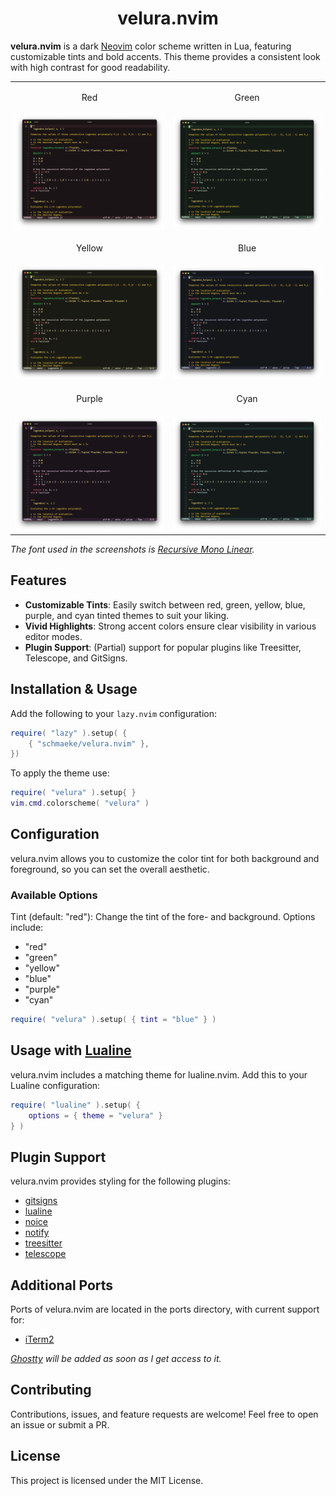 <h1 align = "center">velura.nvim</h1>

**velura.nvim** is a dark [Neovim](https://neovim.io/) color scheme written in Lua, featuring customizable tints and bold accents. This theme provides a consistent look with high contrast for good readability.

<table>
    <tr>
        <td><p align = "center">Red</p></td>
        <td><p align = "center">Green</p></td>
    </tr>
    <tr>
        <td><img src = "screenshots/red.png" alt = "red tint" width = "100%"></td>
        <td><img src = "screenshots/green.png" alt = "green tint" width = "100%"></td>
    </tr>
    <tr>
        <td><p align = "center">Yellow</p></td>
        <td><p align = "center">Blue</p></td>
    </tr>
    <tr>
        <td><img src = "screenshots/yellow.png" alt = "yellow tint" width = "100%"></td>
        <td><img src = "screenshots/blue.png" alt = "blue tint" width = "100%"></td>
    </tr>
    <tr>
        <td><p align = "center">Purple</p></td>
        <td><p align = "center">Cyan</p></td>
    </tr>
    <tr>
        <td><img src = "screenshots/purple.png" alt = "purple tint" width = "100%"></td>
        <td><img src = "screenshots/cyan.png" alt = "cyan tint" width = "100%"></td>
    </tr>
</table>

*The font used in the screenshots is [Recursive Mono Linear](https://github.com/arrowtype/recursive).*


## Features

- **Customizable Tints**: Easily switch between red, green, yellow, blue, purple, and cyan tinted themes to suit your liking.
- **Vivid Highlights**: Strong accent colors ensure clear visibility in various editor modes.
- **Plugin Support**: (Partial) support for popular plugins like Treesitter, Telescope, and GitSigns.


## Installation & Usage

Add the following to your `lazy.nvim` configuration:
```lua
require( "lazy" ).setup( {
    { "schmaeke/velura.nvim" },
})
```

To apply the theme use:
```lua
require( "velura" ).setup{ }
vim.cmd.colorscheme( "velura" )
```


## Configuration

velura.nvim allows you to customize the color tint for both background and foreground, so you can set the overall aesthetic.


### Available Options

Tint (default: "red"): Change the tint of the fore- and background. Options include:
- "red"
- "green"
- "yellow"
- "blue"
- "purple"
- "cyan"

```lua
require( "velura" ).setup( { tint = "blue" } )
```


## Usage with [Lualine](https://github.com/nvim-lualine/lualine.nvim)

velura.nvim includes a matching theme for lualine.nvim. 
Add this to your Lualine configuration:
```lua
require( "lualine" ).setup( {
    options = { theme = "velura" }
} )
```


## Plugin Support

velura.nvim provides styling for the following plugins:
- [gitsigns](https://github.com/lewis6991/gitsigns.nvim)
- [lualine](https://github.com/nvim-lualine/lualine.nvim)
- [noice](https://github.com/folke/noice.nvim)
- [notify](https://github.com/rcarriga/nvim-notify)
- [treesitter](https://github.com/nvim-treesitter/nvim-treesitter)
- [telescope](https://github.com/nvim-telescope/telescope.nvim)


## Additional Ports

Ports of velura.nvim are located in the ports directory, with current support for:
- [iTerm2](https://github.com/gnachman/iTerm2)

*[Ghostty](https://mitchellh.com/ghostty) will be added as soon as I get access to it.*


## Contributing

Contributions, issues, and feature requests are welcome! Feel free to open an issue or submit a PR.


## License

This project is licensed under the MIT License.
